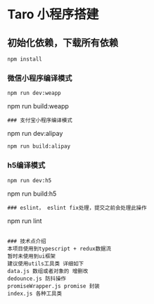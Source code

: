 # Taro 小程序搭建

## 初始化依赖，下载所有依赖
```
npm install
```

### 微信小程序编译模式
```
npm run dev:weapp
```
npm run build:weapp
```
### 支付宝小程序编译模式
```
npm run dev:alipay
```
npm run build:alipay
```
### h5编译模式
```
npm run dev:h5
```
npm run build:h5
```
### eslint， eslint fix处理，提交之前会处理此操作
```
npm run lint
```

### 技术点介绍
本项目使用到typescript + redux数据流
暂时未使用到ui框架
建议使用utils工具类 详细如下
data.js 数组或者对象的 增删改
dedounce.js 防抖操作
promiseWrapper.js promise 封装
index.js 各种工具类
